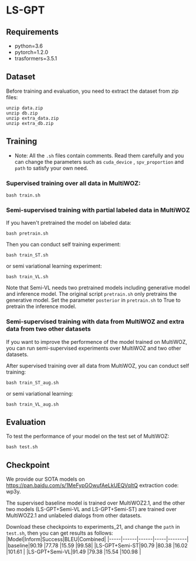 # LS-GPT
## Requirements
* python=3.6
* pytorch=1.2.0
* trasformers=3.5.1
## Dataset
Before training and evaluation, you need to extract the dataset from zip files:
```
unzip data.zip
unzip db.zip
unzip extra_data.zip
unzip extra_db.zip
```
## Training
* Note: All the `.sh` files contain comments. Read them carefully and you can change the parameters such as `cuda_device` , `spv_proportion` and `path` to satisfy your own need.
### Supervised training over all data in MultiWOZ:
```
bash train.sh
```
### Semi-supervised training with partial labeled data in MultiWOZ

If you haven't pretrained the model on labeled data:
```
bash pretrain.sh
```
Then you can conduct self training experiment:
```
bash train_ST.sh
```
or semi variational learning experiment:
```
bash train_VL.sh
```
Note that Semi-VL needs two pretrained models including generative model and inference model. The original script `pretrain.sh` only pretrains the generative model. Set the parameter `posterior` in `pretrain.sh` to True to pretrain the inference model.
### Semi-supervised training with data from MultiWOZ and extra data from two other datasets
If you want to improve the performence of the model trained on MultiWOZ, you can run semi-supervised experiments over MultiWOZ and two other datasets.

After supervised training over all data from MultiWOZ, you can conduct self training:
```
bash train_ST_aug.sh
```
or semi variational learning:
```
bash train_VL_aug.sh
```

## Evaluation 
To test the performance of your model on the test set of MultiWOZ:
```
bash test.sh
```
   
## Checkpoint
We provide our SOTA models on https://pan.baidu.com/s/1MeFypGOwufAeLkUEQVqItQ extraction code: wp3y. 

The supervised baseline model is trained over MultiWOZ2.1, and the other two models (LS-GPT+Semi-VL and LS-GPT+Semi-ST) are trained over MultiWOZ2.1 and unlabeled dialogs from other datasets. 

Download these checkpoints to experiments_21, and change the `path` in `test.sh`, then you can get results as follows:
|Model|Inform|Success|BLEU|Combined|
|-----|------|------|-----|--------|
|baseline|90.19 |77.78 |15.59 |99.58|
|LS-GPT+Semi-ST|90.79 |80.38 |16.02 |101.61 |
|LS-GPT+Semi-VL|91.49 |79.38 |15.54 |100.98 |

